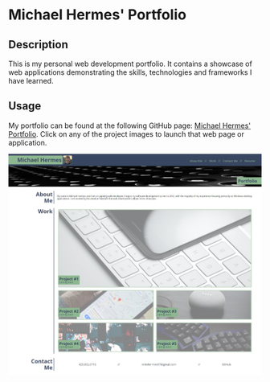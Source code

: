 # Michael Hermes' Portfolio
## Description
This is my personal web development portfolio. It contains a showcase of web applications demonstrating the skills, technologies and frameworks I have learned.

## Usage
My portfolio can be found at the following GitHub page: [Michael Hermes' Portfolio](https://michaelhermes.github.io/portfolio/). Click on any of the project images to launch that web page or application.

![A screenshot of my portfolio webpage](./assets/images/portfolio.jpg)